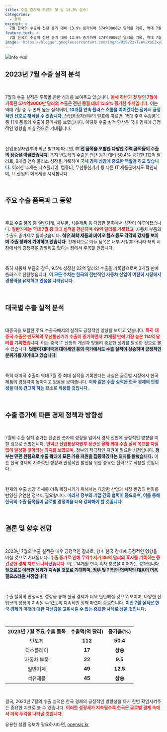 ```yaml
---
title: 수출 증가세 하반기 첫 달 13.9% 상승!
categories:
  - 경제
excerpt: >
  7월 한국의 수출이 전년 동기 대비 13.9% 증가하며 574억9000만 달러를 기록, 역대 7월 중 두 번째로 높은 실적을 달성했습니다. 반도체 수출은 50.4% 증가하며 9개월 연속 상승세를 이어가는 등 하반기 수출이 순조롭게 출발했습니다!
feature_text: >
  7월 한국의 수출이 전년 동기 대비 13.9% 증가하며 574억9000만 달러를 기록, 역대 7월 중 두 번째로 높은 실적을 달성했습니다. 반도체 수출은 50.4% 증가하며 9개월 연속 상승세를 이어가는 등 하반기 수출이 순조롭게 출발했습니다!
image: 'https://blogger.googleusercontent.com/img/b/R29vZ2xl/AVvXsEixyZcFfHzMRdzZMjFBmAUKJYCLCGyLL1o632UiGVXcaFdKo_bkvkuCioo0uUKlGfBVcT3P84aROyZIXSBEx3Aw5nCQ3pTgDom1WDC4m8eifvWiAmWEEVb4x6G_l8C0QH225ldMjyaFvpxGEBGNO37VmDTDMHGhJPq73UglMfDca1-0aw/s1600/blogspot.png'
---
```


<p><img src="https://blogger.googleusercontent.com/img/b/R29vZ2xl/AVvXsEixyZcFfHzMRdzZMjFBmAUKJYCLCGyLL1o632UiGVXcaFdKo_bkvkuCioo0uUKlGfBVcT3P84aROyZIXSBEx3Aw5nCQ3pTgDom1WDC4m8eifvWiAmWEEVb4x6G_l8C0QH225ldMjyaFvpxGEBGNO37VmDTDMHGhJPq73UglMfDca1-0aw/s1600/blogspot.png" alt="info 속보" /></p>

<h2 data-ke-size="size26">2023년 7월 수출 실적 분석</h2>

<p data-ke-size="size16">&nbsp;</p>

<p>7월의 수출 실적은 주목할 만한 성과를 보여주고 있습니다. <b><span style="color: #ee2323;">올해 하반기 첫 달인 7월에 기록된 574억9000만 달러의 수출은 전년 동월 대비 13.9% 증가한 수치입니다.</span></b> 이는 역대 7월 중 두 번째 높은 실적이며, <b><span style="color: #1a5490;">10개월 연속 플러스 흐름을 이어갔다는 점에서 긍정적인 신호로 해석될 수 있습니다.</span></b> 산업통상자원부의 발표에 따르면, 15대 주력 수출품목 중 11개 품목의 수출이 증가세를 보였습니다. 이렇듯 수출 실적 향상은 국내 경제에 긍정적인 영향을 미칠 것으로 기대됩니다. </p>

<p data-ke-size="size16">&nbsp;</p>

<p>산업통상자원부의 최근 발표에 따르면, <b><span style="background-color: #21538527;">IT 전 품목을 포함한 다양한 주력 품목들이 수출의 상승을 이끌었습니다.</span></b> 특히 반도체의 수출은 전년 동기 대비 50.4% 증가한 112억 달러로, 9개월 연속 플러스 성장을 기록하며 <b><span style="color: #1a5490;">국내 경제 성장에 중요한 역할을 하고 있습니다.</span></b> 이러한 추세는 디스플레이, 컴퓨터, 무선통신기기 등 다른 IT 제품군에서도 확인되며, IT 산업의 회복세를 시사합니다.</p>

<p data-ke-size="size16">&nbsp;</p>

<h2 data-ke-size="size26">주요 수출 품목과 그 동향</h2>

<p data-ke-size="size16">&nbsp;</p>

<p>주요 수출 품목 중 일반기계, 차부품, 석유제품 등 다양한 분야에서 성장이 이루어졌습니다. <b><span style="color: #ee2323;">일반기계는 역대 7월 중 최대 실적을 갱신하며 49억 달러를 기록했고,</span></b> 자동차 부품의 수출도 증가세로 돌아섰습니다. <b><span style="background-color: #21538527;">석유 화학 제품과 바이오 헬스 등도 각각의 강세를 보이며 수출 성과에 기여하고 있습니다.</span></b> 전체적으로 이들 품목은 내부 시장뿐 아니라 해외 시장에서의 경쟁력을 강화하고 있다는 점에서 주목할 만합니다.</p>

<p data-ke-size="size16">&nbsp;</p>

<p>특히 자동차 부품의 경우, 9.5% 성장한 22억 달러의 수출을 기록함으로써 3개월 만에 플러스로 전환했습니다. <b><span style="color: #1a5490;">이 모든 수치는 한국의 전반적인 자동차 산업이 여전히 시장에서 경쟁력을 유지하고 있음을 나타냅니다.</span></b> </p>

<p data-ke-size="size16">&nbsp;</p>

<h2 data-ke-size="size26">대국별 수출 실적 분석</h2>

<p data-ke-size="size16">&nbsp;</p>

<p>대중국을 포함한 주요 수출국에서의 실적도 긍정적인 양상을 보이고 있습니다. <b><span style="color: #ee2323;">특히 대중국 수출은 반도체와 무선통신기기 수출이 증가하면서 21개월 만에 가장 높은 114억 달러를 기록했습니다.</span></b> 이는 중국 IT 산업의 개선과 맞물려 중요한 성과를 달성한 것으로 볼 수 있습니다. <b><span style="background-color: #21538527;">덧붙여 대미국과 대아세안 등의 국가에서도 수출 실적이 상승하며 긍정적인 분위기를 자아내고 있습니다.</span></b></p>

<p data-ke-size="size16">&nbsp;</p>

<p>특히 대미국 수출이 역대 7월 중 최대 실적을 기록한다는 사실은 글로벌 시장에서 한국 제품의 경쟁력이 높아지고 있음을 보여줍니다. <b><span style="color: #1a5490;">이와 같은 수출 실적은 한국 경제의 안정성을 더욱 견고히 하는 요소로 작용할 것입니다.</span></b></p>

<p data-ke-size="size16">&nbsp;</p>

<h2 data-ke-size="size26">수출 증가에 따른 경제 정책과 방향성</h2>

<p data-ke-size="size16">&nbsp;</p>

<p>7월의 수출 실적 증가는 단순한 숫자의 성장을 넘어서 경제 전반에 긍정적인 영향을 미칠 것으로 전망됩니다. <b><span style="color: #ee2323;">안덕근 산업통상자원부 장관은 올해 최대 수출 실적 목표를 차질 없이 달성할 것이라는 의지를 보였으며,</span></b> 정부의 적극적인 지원이 필요한 시점입니다. <b><span style="background-color: #21538527;">정부는 민관 원팀으로 수출 확대에 모든 가용 자원을 집중하겠다는 의지를 밝혔습니다.</span></b> 이는 한국 경제의 지속적인 성장과 안정적인 발전을 위한 중요한 전략으로 작용할 것입니다.</p>

<p data-ke-size="size16">&nbsp;</p>

<p>현재의 수출 성장 추세를 더욱 확장시키기 위해서는 다양한 산업과 시장 환경의 변화를 반영한 유연한 정책이 필요합니다. <b><span style="color: #1a5490;">따라서 정부와 기업 간의 협력이 중요하며, 이를 통해 한국의 수출 품목들이 글로벌 경쟁력을 더욱 강화해야 할 것입니다.</span></b></p>

<p data-ke-size="size16">&nbsp;</p>

<h2 data-ke-size="size26">결론 및 향후 전망</h2>

<p data-ke-size="size16">&nbsp;</p>

<p>2023년 7월의 수출 실적은 매우 긍정적인 결과로, 향후 한국 경제에 긍정적인 영향을 미칠 것으로 기대됩니다. <b><span style="color: #ee2323;">수출 증가로 인해 무역수지가 36억 달러의 흑자를 기록하는 등 건강한 경제 지표도 나타났습니다.</span></b> 이는 14개월 연속 흑자 흐름을 이어가는 성과입니다. <b><span style="background-color: #21538527;">앞으로도 이러한 성과가 지속될 것으로 기대하며, 정부 및 기업의 협력적인 대응이 더욱 필요스러운 시점입니다.</span></b></p>

<p data-ke-size="size16">&nbsp;</p>

<p>수출 실적의 안정적인 성장을 통해 한국 경제가 더욱 탄탄해질 것으로 보이며, 다양한 산업군의 성장이 지속될 수 있도록 지속적인 정책 마련이 중요합니다. <b><span style="color: #1a5490;">이번 7월 실적은 한국 경제의 미래에 대한 자신감을 고취시킬 수 있는 중요한 사례로 남을 것입니다.</span></b> </p>

<p data-ke-size="size16">&nbsp;</p>

<table style="width: 100%; border-collapse: collapse;">
<tr>
<td style="text-align: center; height: 20px;"><b>2023년 7월 주요 수출 품목</b></td>
<td style="text-align: center; height: 20px;"><b>수출액(억 달러)</b></td>
<td style="text-align: center; height: 20px;"><b>증가율(%)</b></td>
</tr>
<tr>
<td style="text-align: center; height: 17px;">반도체</td>
<td style="text-align: center; height: 17px;"><b>112</b></td>
<td style="text-align: center; height: 17px;"><b>50.4</b></td>
</tr>
<tr>
<td style="text-align: center; height: 17px;">디스플레이</td>
<td style="text-align: center; height: 17px;"><b>17</b></td>
<td style="text-align: center; height: 17px;"><b>상승</b></td>
</tr>
<tr>
<td style="text-align: center; height: 17px;">자동차 부품</td>
<td style="text-align: center; height: 17px;"><b>22</b></td>
<td style="text-align: center; height: 17px;"><b>9.5</b></td>
</tr>
<tr>
<td style="text-align: center; height: 17px;">일반기계</td>
<td style="text-align: center; height: 17px;"><b>49</b></td>
<td style="text-align: center; height: 17px;"><b>12.5</b></td>
</tr>
<tr>
<td style="text-align: center; height: 17px;">석유제품</td>
<td style="text-align: center; height: 17px;"><b>45</b></td>
<td style="text-align: center; height: 17px;"><b>상승</b></td>
</tr>
</table>

<p data-ke-size="size16">&nbsp;</p>

<p>결국, 2023년 7월의 수출 실적은 한국 경제의 긍정적인 방향성을 다시 한번 확인시켜주는 중요한 지표로 볼 수 있습니다. <b><span style="color: #ee2323;">이러한 성장세가 지속될수록 한국은 글로벌 경제 속에서 더욱 두각을 나타낼 것입니다.</span></b> </p>
유용한 생활 정보가 필요하시다면, <a href="https://opensis.kr" rel="dofollow">opensis.kr</a>


